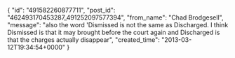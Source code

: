  {
   "id": "491582260877711",
   "post_id": "462493170453287_491252097577394",
   "from_name": "Chad Brodgesell",
   "message": "also the word 'Dismissed is not the same as Discharged. I think Dismissed is that it may brought before the court again and Discharged is that the charges actually disappear",
   "created_time": "2013-03-12T19:34:54+0000"
 }
